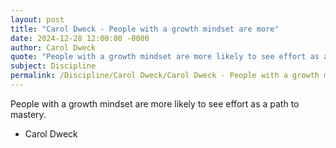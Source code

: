 ```yaml
---
layout: post
title: "Carol Dweck - People with a growth mindset are more"
date: 2024-12-28 12:00:00 -0000
author: Carol Dweck
quote: "People with a growth mindset are more likely to see effort as a path to mastery."
subject: Discipline
permalink: /Discipline/Carol Dweck/Carol Dweck - People with a growth mindset are more
---
```


People with a growth mindset are more likely to see effort as a path to mastery.

- Carol Dweck
